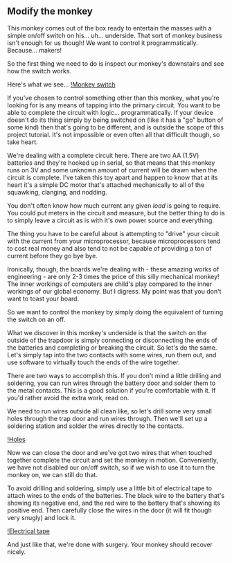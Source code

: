 ## Modify the monkey

This monkey comes out of the box ready to entertain the masses with a simple on/off switch on his... uh... underside. That sort of monkey business isn't enough for us though! We want to control it programmatically. Because... makers!

So the first thing we need to do is inspect our monkey's downstairs and see how the switch works.

Here's what we see...
[!Monkey switch](images/tweetmonkey/switch.png)

If you've chosen to control something other than this monkey, what you're looking for is any means of tapping into the primary circuit. You want to be able to complete the circuit with logic... programmatically. If your device doesn't do its thing simply by being switched on (like it has a "go" button of some kind) then that's going to be different, and is outside the scope of this project tutorial. It's not impossible or even often all that difficult though, so take heart.

We're dealing with a complete circuit here. There are two AA (1.5V) batteries and they're hooked up in serial, so that means that this monkey runs on 3V and some unknown amount of current will be drawn when the circuit is complete. I've taken this toy apart and happen to know that at its heart it's a simple DC motor that's attached mechanically to all of the squawking, clanging, and nodding.

You don't often know how much current any given _load_ is going to require. You could put meters in the circuit and measure, but the better thing to do is to simply leave a circuit as is with it's own power source and everything.

The thing you have to be careful about is attempting to "drive" your circuit with the current from your microprocessor, because microprocessors tend to cost real money and also tend to not be capable of providing a ton of current before they go bye bye.

Ironically, though, the boards we're dealing with - these amazing works of engineering - are only 2-3 times the price of this silly mechanical monkey! The inner workings of computers are child's play compared to the inner workings of our global economy. But I digress. My point was that you don't want to toast your board.

So we want to control the monkey by simply doing the equivalent of turning the switch on an off.

What we discover in this monkey's underside is that the switch on the outside of the trapdoor is simply connecting or disconnecting the ends of the batteries and completing or breaking the circuit. So let's do the same. Let's simply tap into the two contacts with some wires, run them out, and use software to virtually touch the ends of the wire together.

There are two ways to accomplish this. If you don't mind a little drilling and soldering, you can run wires through the battery door and solder them to the metal contacts. This is a good solution if you're comfortable with it. If you'd rather avoid the extra work, read on.

We need to run wires outside all clean like, so let's drill some very small holes through the trap door and run wires through. Then we'll set up a soldering station and solder the wires directly to the contacts.

[!Holes](images/tweetmonkey/holes.png)

Now we can close the door and we've got two wires that when touched together complete the circuit and set the monkey in motion. Conveniently, we have not disabled our on/off switch, so if we wish to use it to turn the monkey on, we can still do that.

To avoid drilling and soldering, simply use a little bit of electrical tape to attach wires to the ends of the batteries. The black wire to the battery that's showing its negative end, and the red wire to the battery that's showing its positive end. Then carefully close the wires in the door (it will fit though very snugly) and lock it.

[!Electrical tape](images/electrictape.jpg)

And just like that, we're done with surgery. Your monkey should recover nicely.